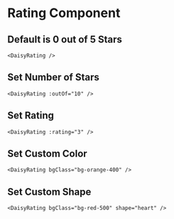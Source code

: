 <script setup lang="ts">
import DaisyRating from 'daisy-vue/DaisyRating'
</script>

# Rating Component

## Default is 0 out of 5 Stars

<DaisyRating/>

```vue
<DaisyRating />
```

## Set Number of Stars

<DaisyRating :outOf="10"/>

```vue
<DaisyRating :outOf="10" />
```

## Set Rating

<DaisyRating :rating="3" />

```vue
<DaisyRating :rating="3" />
```

## Set Custom Color

<DaisyRating bgClass="bg-orange-400" />

```vue
<DaisyRating bgClass="bg-orange-400" />
```

## Set Custom Shape

<DaisyRating bgClass="bg-red-500" shape="heart" />

```vue
<DaisyRating bgClass="bg-red-500" shape="heart" />
```
